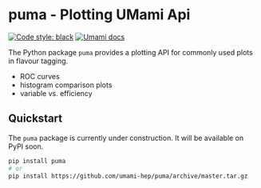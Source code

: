 # puma - Plotting UMami Api
[![Code style: black](https://img.shields.io/badge/code%20style-black-000000.svg)](https://github.com/psf/black) 
[![Umami docs](https://img.shields.io/badge/info-documentation-informational)](https://umami-hep.github.io/puma/)

The Python package `puma` provides a plotting API for commonly used plots in flavour tagging.

* ROC curves
* histogram comparison plots
* variable vs. efficiency


## Quickstart

The `puma` package is currently under construction. It will be available on PyPI soon.

```bash   
pip install puma
# or
pip install https://github.com/umami-hep/puma/archive/master.tar.gz
```